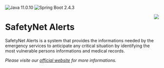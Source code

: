 ![Java 11.0.10](https://img.shields.io/badge/Java-11.0.10-red) ![Spring Boot 2.4.3](https://img.shields.io/badge/Spring_Boot-2.4.3-green)

<img src="https://i.imgur.com/BA4LM7N.png" align="right">

# SafetyNet Alerts
SafetyNet Alerts is a system that provides the informations needed by the emergency services to anticipate any critical situation by identifying the most vulnerable persons informations and medical records.

*Please visite our [official website](#) for more informations.*
